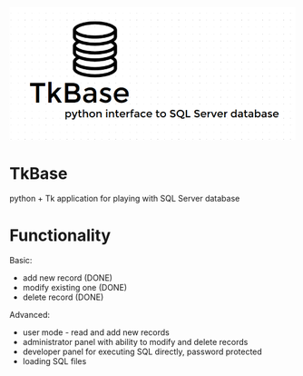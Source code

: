 ![alt tag](https://raw.githubusercontent.com/Qbicz/TkBase/master/TkBase.PNG)

# TkBase

python + Tk application for playing with SQL Server database

# Functionality
Basic:
- add new record (DONE)
- modify existing one (DONE)
- delete record (DONE)

Advanced:
- user mode - read and add new records
- administrator panel with ability to modify and delete records
- developer panel for executing SQL directly, password protected
- loading SQL files
